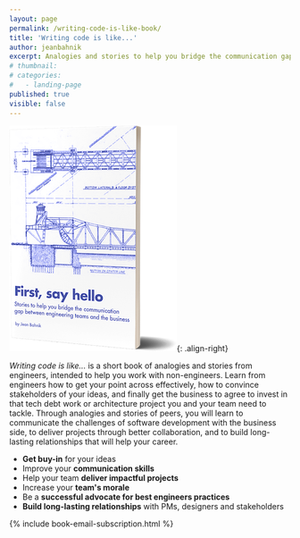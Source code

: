 ```yaml
---
layout: page
permalink: /writing-code-is-like-book/
title: 'Writing code is like...'
author: jeanbahnik
excerpt: Analogies and stories to help you bridge the communication gap between engineering teams and the business.
# thumbnail:
# categories:
#   - landing-page
published: true
visible: false
---
```

![cover](/assets/images/cover.png){: .align-right}

*Writing code is like...* is a short book of analogies and stories from engineers, intended to help you work with non-engineers. Learn from engineers how to get your point across effectively, how to convince stakeholders of your ideas, and finally get the business to agree to invest in that tech debt work or architecture project you and your team need to tackle. Through analogies and stories of peers, you will learn to communicate the challenges of software development with the business side, to deliver projects through better collaboration, and to build long-lasting relationships that will help your career.

* **Get buy-in** for your ideas
* Improve your **communication skills**
* Help your team **deliver impactful projects**
* Increase your **team's morale**
* Be a **successful advocate for best engineers practices**
* **Build long-lasting relationships** with PMs, designers and stakeholders

{% include book-email-subscription.html %}